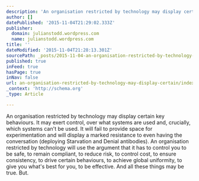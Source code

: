 ```yaml
---
description: 'An organisation restricted by technology may display certain key behaviours. It may exert control, over what systems are used and, crucially, which systems can’'
author: []
datePublished: '2015-11-04T21:29:02.333Z'
publisher:
  domain: julianstodd.wordpress.com
  name: julianstodd.wordpress.com
title: ''
dateModified: '2015-11-04T21:28:13.301Z'
sourcePath: _posts/2015-11-04-an-organisation-restricted-by-technology-may-display-certain.md
published: true
inFeed: true
hasPage: true
inNav: false
url: an-organisation-restricted-by-technology-may-display-certain/index.html
_context: 'http://schema.org'
_type: Article

---
```

An organisation restricted by technology may display certain key behaviours. It may exert control, over what systems are used and, crucially, which systems can't be used. It will fail to provide space for experimentation and will display a marked resistance to even having the conversation (deploying Starvation and Denial antibodies). An organisation restricted by technology will use the argument that it has to control you to be safe, to remain compliant, to reduce risk, to control cost, to ensure consistency, to drive certain behaviours, to achieve global uniformity, to give you what's best for you, to be effective. And all these things may be true. But.